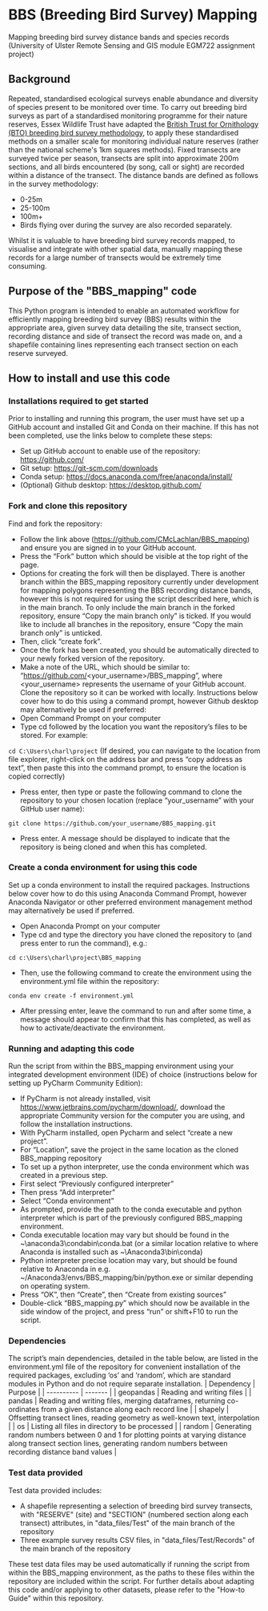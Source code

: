 # BBS (Breeding Bird Survey) Mapping
Mapping breeding bird survey distance bands and species records (University of Ulster Remote Sensing and GIS module EGM722 assignment project)

## Background
Repeated, standardised ecological surveys enable abundance and diversity of species present to be monitored over time. To carry out breeding bird surveys as part of a standardised monitoring programme for their nature reserves, Essex Wildlife Trust have adapted the [British Trust for Ornithology (BTO) breeding bird survey methodology](https://www.bto.org/our-science/projects/breeding-bird-survey/research-conservation/methodology-and-survey-design), to apply these standardised methods on a smaller scale for monitoring individual nature reserves (rather than the national scheme's 1km squares methods). Fixed transects are surveyed twice per season, transects are split into approximate 200m sections, and all birds encountered (by song, call or sight) are recorded within a distance of the transect. The distance bands are defined as follows in the survey methodology: 
- 0-25m
- 25-100m
- 100m+
- Birds flying over during the survey are also recorded separately. 

Whilst it is valuable to have breeding bird survey records mapped, to visualise and integrate with other spatial data, manually mapping these records for a large number of transects would be extremely time consuming. 

## Purpose of the "BBS_mapping" code
This Python program is intended to enable an automated workflow for efficiently mapping breeding bird survey (BBS) results within the appropriate area, given survey data detailing the site, transect section, recording distance and side of transect the record was made on, and a shapefile containing lines representing each transect section on each reserve surveyed. 

## How to install and use this code
### Installations required to get started
Prior to installing and running this program, the user must have set up a GitHub account and installed Git and Conda on their machine. If this has not been completed, use the links below to complete these steps:
-	Set up GitHub account to enable use of the repository: https://github.com/ 
-	Git setup: https://git-scm.com/downloads 
-	Conda setup: https://docs.anaconda.com/free/anaconda/install/ 
-	(Optional) Github desktop: https://desktop.github.com/

### Fork and clone this repository
Find and fork the repository: 
-	Follow the link above (https://github.com/CMcLachlan/BBS_mapping) and ensure you are signed in to your GitHub account.
-	Press the “Fork” button which should be visible at the top right of the page.
-	Options for creating the fork will then be displayed. There is another branch within the BBS_mapping repository currently under development for mapping polygons representing the BBS recording distance bands, however this is not required for using the script described here, which is in the main branch. To only include the main branch in the forked repository, ensure “Copy the main branch only” is ticked. If you would like to include all branches in the repository, ensure “Copy the main branch only” is unticked. 
-	Then, click “create fork”. 
-	Once the fork has been created, you should be automatically directed to your newly forked version of the repository. 
-	Make a note of the URL, which should be similar to: “https://github.com/<your_username>/BBS_mapping”, where <your_username> represents the username of your GitHub account. 
Clone the repository so it can be worked with locally. Instructions below cover how to do this using a command prompt, however Github desktop may alternatively be used if preferred: 
-	Open Command Prompt on your computer
-	Type cd followed by the location you want the repository’s files to be stored. 
For example: 

`cd C:\Users\charl\project`
(If desired, you can navigate to the location from file explorer, right-click on the address bar and press “copy address as text”, then paste this into the command prompt, to ensure the location is copied correctly)
-	Press enter, then type or paste the following command to clone the repository to your chosen location (replace “your_username” with your GitHub user name):

`git clone https://github.com/your_username/BBS_mapping.git`
- Press enter. A message should be displayed to indicate that the repository is being cloned and when this has completed. 

### Create a conda environment for using this code
Set up a conda environment to install the required packages. Instructions below cover how to do this using Anaconda Command Prompt, however Anaconda Navigator or other preferred environment management method may alternatively be used if preferred. 
-	Open Anaconda Prompt on your computer
-	Type cd and type the directory you have cloned the repository to (and press enter to run the command), e.g.: 

`cd c:\Users\charl\project\BBS_mapping`
-	Then, use the following command to create the environment using the environment.yml file within the repository: 

`conda env create -f environment.yml`
-	After pressing enter, leave the command to run and after some time, a message should appear to confirm that this has completed, as well as how to activate/deactivate the environment. 

### Running and adapting this code
Run the script from within the BBS_mapping environment using your integrated development environment (IDE) of choice (instructions below for setting up PyCharm Community Edition): 
-	If PyCharm is not already installed, visit https://www.jetbrains.com/pycharm/download/, download the appropriate Community version for the computer you are using, and follow the installation instructions. 
-	With PyCharm installed, open Pycharm and select “create a new project”. 
-	For “Location”, save the project in the same location as the cloned BBS_mapping repository 
-	To set up a python interpreter, use the conda environment which was created in a previous step. 
-	First select “Previously configured interpreter”
-	Then press “Add interpreter” 
-	Select “Conda environment” 
-	As prompted, provide the path to the conda executable and python interpreter which is part of the previously configured BBS_mapping environment. 
-	Conda executable location may vary but should be found in the ~\anaconda3\condabin\conda.bat (or a similar location relative to where Anaconda is installed such as ~\Anaconda3\bin\conda)
-	Python interpreter precise location may vary, but should be found relative to Anaconda in e.g. ~/Anaconda3/envs/BBS_mapping/bin/python.exe or similar depending on operating system. 
-	Press “OK”, then “Create”, then “Create from existing sources” 
-	Double-click “BBS_mapping.py” which should now be available in the side window of the project, and press “run” or shift+F10 to run the script.  

### Dependencies
The script’s main dependencies, detailed in the table below, are listed in the environment.yml file of the repository for convenient installation of the required packages, excluding ‘os’ and ‘random’, which are standard modules in Python and do not require separate installation. 
| Dependency | Purpose |
| ---------- | ------- |
| geopandas | Reading and writing files | 
| pandas | Reading and writing files, merging dataframes, returning co-ordinates from a given distance along each record line |
| shapely | Offsetting transect lines, reading geometry as well-known text, interpolation | 
| os | Listing all files in directory to be processed | 
| random | Generating random numbers between 0 and 1 for plotting points at varying distance along transect section lines, generating random numbers between recording distance band values |

### Test data provided
Test data provided includes: 
- A shapefile representing a selection of breeding bird survey transects, with "RESERVE" (site) and "SECTION" (numbered section along each transect) attributes, in "data_files/Test" of the main branch of the repository
- Three example survey results CSV files, in "data_files/Test/Records" of the main branch of the repository

These test data files may be used automatically if running the script from within the BBS_mapping environment, as the paths to these files within the repository are included within the script. 
For further details about adapting this code and/or applying to other datasets, please refer to the "How-to Guide" within this repository. 
